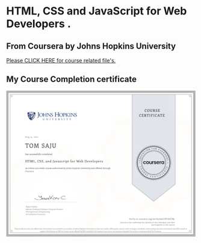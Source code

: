 # HTML, CSS and JavaScript for Web Developers .
## From Coursera by Johns Hopkins University
[Please CLICK HERE for course related file's.](https://github.com/TomSaju2001/Coursera-test/tree/gh-pages)


## My Course Completion certificate 

![certificate](Course_Certificate/certificate.png)

